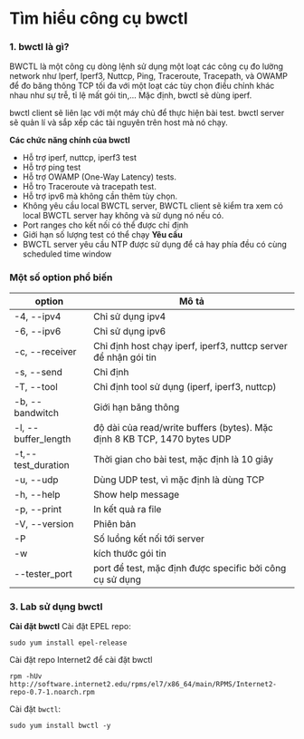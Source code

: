 # Tìm hiểu công cụ bwctl


### 1. bwctl là gì?
BWCTL là một công cụ dòng lệnh sử dụng một loạt các công cụ đo lường network như Iperf, Iperf3, Nuttcp, Ping, Traceroute, Tracepath, và OWAMP để đo băng thông TCP tối đa với một loạt các tùy chọn điều chỉnh khác nhau như sự trễ, tỉ lệ mất gói tin,... Mặc định, bwctl sẽ dùng iperf.

bwctl client sẽ liên lạc với một máy chủ để thực hiện bài test. bwctl server sẽ quản lí và sắp xếp các tài nguyên trên host mà nó chạy.

**Các chức năng chính của bwctl**
- Hỗ trợ iperf, nuttcp, iperf3 test
- Hỗ trợ ping test 
- Hỗ trợ OWAMP (One-Way Latency) tests.
- Hỗ trọ Traceroute và tracepath test.
- Hỗ trợ ipv6 mà không cần thêm tùy chọn.
- Không yêu cầu local BWCTL server, BWCTL client sẽ kiểm tra xem có local BWCTL server hay không và sử dụng nó nếu có.
- Port ranges cho kết nối có thể được chỉ định
- Giới hạn số lượng test có thể chạy
**Yêu cầu**
- BWCTL server yêu cầu NTP được sử dụng để cả hay phía đều có cùng scheduled time window


### Một số option phổ biến
| option | Mô tả |
|--------|-------|
|-4, --ipv4 | Chỉ sử dụng ipv4 |
|-6, --ipv6 | Chỉ sử dụng ipv6 |
|-c, --receiver| Chỉ định host chạy iperf, iperf3, nuttcp server để nhận gói tin|
|-s, --send | Chỉ định |
|-T, --tool| Chỉ định tool sử dụng (iperf, iperf3, nuttcp)|
|-b, --bandwitch| Giới hạn băng thông|
|-l, --buffer_length	|độ dài của read/write buffers (bytes). Mặc định 8 KB TCP, 1470 bytes UDP
|-t,--test_duration	|Thời gian cho bài test, mặc định là 10 giây
|-u, --udp	|Dùng UDP test, vì mặc định là dùng TCP
|-h, --help	|Show help message
|-p, --print	|In kết quả ra file
|-V, --version	|Phiên bản
|-P	|Số luồng kết nối tới server
|-w	|kích thước gói tin
|--tester_port|	port để test, mặc định được specific bởi công cụ sử dụng

### 3. Lab sử dụng bwctl
**Cài đặt bwctl**
Cài đặt EPEL repo:
```
sudo yum install epel-release
```
Cài đặt repo Internet2 để cài đặt bwctl
```
rpm -hUv http://software.internet2.edu/rpms/el7/x86_64/main/RPMS/Internet2-repo-0.7-1.noarch.rpm
```
Cài đặt `bwctl`:
```
sudo yum install bwctl -y
```

